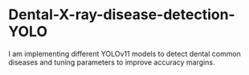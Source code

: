 # Dental-X-ray-disease-detection-YOLO
I am implementing different YOLOv11 models to detect dental common diseases and tuning parameters to improve accuracy margins.
